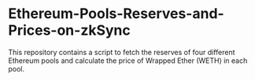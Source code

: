 # Ethereum-Pools-Reserves-and-Prices-on-zkSync
This repository contains a script to fetch the reserves of four different Ethereum pools and calculate the price of Wrapped Ether (WETH) in each pool.
